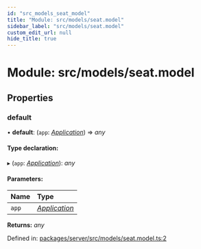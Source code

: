 ```yaml
---
id: "src_models_seat_model"
title: "Module: src/models/seat.model"
sidebar_label: "src/models/seat.model"
custom_edit_url: null
hide_title: true
---
```


# Module: src/models/seat.model

## Properties

### default

• **default**: (`app`: [*Application*](src_declarations.md#application)) => *any*

#### Type declaration:

▸ (`app`: [*Application*](src_declarations.md#application)): *any*

#### Parameters:

Name | Type |
:------ | :------ |
`app` | [*Application*](src_declarations.md#application) |

**Returns:** *any*

Defined in: [packages/server/src/models/seat.model.ts:2](https://github.com/xr3ngine/xr3ngine/blob/7650c2bea/packages/server/src/models/seat.model.ts#L2)
